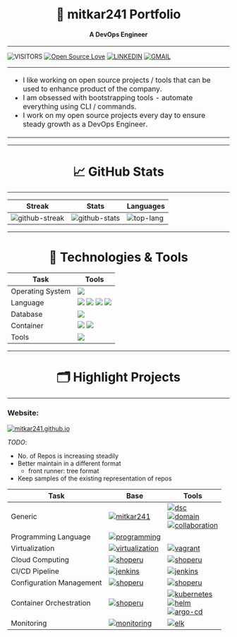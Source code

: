 <h1 align="center">
  👋 mitkar241 Portfolio
</h1>
<h4 align="center">
  A DevOps Engineer
</h4>

---

![VISITORS](https://komarev.com/ghpvc/?username=mitkar241&label=VISITORS&color=0e75b6&style=flat)
[![Open Source Love](https://badges.frapsoft.com/os/v1/open-source.svg?v=102)](https://github.com/ellerbrock/open-source-badge/)
[![LINKEDIN](https://img.shields.io/badge/LinkedIn-0077B5?style=for-the-badge&logo=linkedin&logoColor=white)](https://www.linkedin.com/in/mitkar241)
[![GMAIL](https://img.shields.io/badge/Gmail-D14836?style=for-the-badge&logo=gmail&logoColor=white)](mailto:raktimhalder241@gmail.com)

<table>
  <tr>
    <td>
      <ul>
        <li>I like working on open source projects / tools that can be used to enhance product of the company.</li>
        <li>I am obsessed with bootstrapping tools - automate everything using CLI / commands.</li>
        <li>I work on my open source projects every day to ensure steady growth as a DevOps Engineer.</li>
      </ul>
    </td>
  </tr>
</table>

---

<h1 align="center">
  &#x1f4c8; GitHub Stats
</h1>

---

| Streak | Stats | Languages |
| --- | --- | --- |
| ![github-streak](https://github-readme-streak-stats.herokuapp.com/?user=mitkar241) | ![github-stats](https://github-readme-stats.vercel.app/api?username=mitkar241&show_icons=true&locale=en) | ![top-lang](https://github-readme-stats.vercel.app/api/top-langs?username=mitkar241&show_icons=true&locale=en&layout=compact) |

---

<h1 align="center">
  🔧 Technologies & Tools
</h1>

| Task | Tools |
| --- | --- |
| Operating System | ![](https://img.shields.io/badge/OS-Linux-informational?style=flat&logo=linux&logoColor=white&color=6aa6f8) |
| Language | ![](https://img.shields.io/badge/Code-Python-informational?style=flat&logo=python&logoColor=white&color=6aa6f8) ![](https://img.shields.io/badge/Code-Golang-informational?style=flat&logo=go&logoColor=white&color=6aa6f8) ![](https://img.shields.io/badge/Code-JavaScript-informational?style=flat&logo=javascript&logoColor=white&color=6aa6f8) ![](https://img.shields.io/badge/Shell-Bash-informational?style=flat&logo=gnu-bash&logoColor=white&color=6aa6f8) |
| Database | ![](https://img.shields.io/badge/Tools-PostgreSQL-informational?style=flat&logo=postgresql&logoColor=white&color=6aa6f8) |
| Container | ![](https://img.shields.io/badge/Tools-Docker-informational?style=flat&logo=docker&logoColor=white&color=6aa6f8) ![](https://img.shields.io/badge/Tools-Kubernetes-informational?style=flat&logo=kubernetes&logoColor=white&color=6aa6f8) |
| Tools | ![](https://img.shields.io/badge/Editor-VS_Code-informational?style=flat&logo=visual-studio-code&logoColor=white&color=6aa6f8) |

---

<h1 align="center">
  🗂️ Highlight Projects
</h1>

---

### Website:
<a href="https://github.com/mitkar241/mitkar241.github.io"><img align="center" src="https://github-readme-stats.vercel.app/api/pin/?username=mitkar241&repo=mitkar241.github.io&show_icons=true&line_height=27&title_color=6aa6f8&text_color=8a919a&icon_color=6aa6f8&bg_color=22272e" alt="mitkar241.github.io" /></a>

*TODO*:

- No. of Repos is increasing steadily
- Better maintain in a different format
  - front runner: tree format
- Keep samples of the existing representation of repos

| Task | Base | Tools |
| --- | --- | --- |
| Generic | <a href="https://github.com/mitkar241/mitkar241"><img align="center" src="https://github-readme-stats.vercel.app/api/pin/?username=mitkar241&repo=mitkar241&show_icons=true&line_height=27&title_color=6aa6f8&text_color=8a919a&icon_color=6aa6f8&bg_color=22272e" alt="mitkar241" /></a> | <a href="https://github.com/mitkar241/dsc"><img align="center" src="https://github-readme-stats.vercel.app/api/pin/?username=mitkar241&repo=dsc&show_icons=true&line_height=27&title_color=6aa6f8&text_color=8a919a&icon_color=6aa6f8&bg_color=22272e" alt="dsc" /></a> <br> <a href="https://github.com/mitkar241/domain"><img align="center" src="https://github-readme-stats.vercel.app/api/pin/?username=mitkar241&repo=domain&show_icons=true&line_height=27&title_color=6aa6f8&text_color=8a919a&icon_color=6aa6f8&bg_color=22272e" alt="domain" /></a> <br> <a href="https://github.com/mitkar241/collaboration"><img align="center" src="https://github-readme-stats.vercel.app/api/pin/?username=mitkar241&repo=collaboration&show_icons=true&line_height=27&title_color=6aa6f8&text_color=8a919a&icon_color=6aa6f8&bg_color=22272e" alt="collaboration" /></a> |
| Programming Language | <a href="https://github.com/mitkar241/programming"><img align="center" src="https://github-readme-stats.vercel.app/api/pin/?username=mitkar241&repo=programming&show_icons=true&line_height=27&title_color=6aa6f8&text_color=8a919a&icon_color=6aa6f8&bg_color=22272e" alt="programming" /></a> |  |
| Virtualization | <a href="https://github.com/mitkar241/virtualization"><img align="center" src="https://github-readme-stats.vercel.app/api/pin/?username=mitkar241&repo=virtualization&show_icons=true&line_height=27&title_color=6aa6f8&text_color=8a919a&icon_color=6aa6f8&bg_color=22272e" alt="virtualization" /></a> | <a href="https://github.com/mitkar241/vagrant"><img align="center" src="https://github-readme-stats.vercel.app/api/pin/?username=mitkar241&repo=vagrant&show_icons=true&line_height=27&title_color=6aa6f8&text_color=8a919a&icon_color=6aa6f8&bg_color=22272e" alt="vagrant" /></a> |
| Cloud Computing | <a href="https://github.com/mitkar241/cloud-computing"><img align="center" src="https://github-readme-stats.vercel.app/api/pin/?username=mitkar241&repo=cloud-computing&show_icons=true&line_height=27&title_color=6aa6f8&text_color=8a919a&icon_color=6aa6f8&bg_color=22272e" alt="shoperu" /></a> | <a href="https://github.com/mitkar241/terraform"><img align="center" src="https://github-readme-stats.vercel.app/api/pin/?username=mitkar241&repo=terraform&show_icons=true&line_height=27&title_color=6aa6f8&text_color=8a919a&icon_color=6aa6f8&bg_color=22272e" alt="shoperu" /></a> |
| CI/CD Pipeline | <a href="https://github.com/mitkar241/pipeline"><img align="center" src="https://github-readme-stats.vercel.app/api/pin/?username=mitkar241&repo=pipeline&show_icons=true&line_height=27&title_color=6aa6f8&text_color=8a919a&icon_color=6aa6f8&bg_color=22272e" alt="jenkins" /></a> | <a href="https://github.com/mitkar241/jenkins"><img align="center" src="https://github-readme-stats.vercel.app/api/pin/?username=mitkar241&repo=jenkins&show_icons=true&line_height=27&title_color=6aa6f8&text_color=8a919a&icon_color=6aa6f8&bg_color=22272e" alt="jenkins" /></a> |
| Configuration Management | <a href="https://github.com/mitkar241/config-management"><img align="center" src="https://github-readme-stats.vercel.app/api/pin/?username=mitkar241&repo=config-management&show_icons=true&line_height=27&title_color=6aa6f8&text_color=8a919a&icon_color=6aa6f8&bg_color=22272e" alt="shoperu" /></a> | <a href="https://github.com/mitkar241/ansible"><img align="center" src="https://github-readme-stats.vercel.app/api/pin/?username=mitkar241&repo=ansible&show_icons=true&line_height=27&title_color=6aa6f8&text_color=8a919a&icon_color=6aa6f8&bg_color=22272e" alt="shoperu" /></a> |
| Container Orchestration | <a href="https://github.com/mitkar241/ctr-orch"><img align="center" src="https://github-readme-stats.vercel.app/api/pin/?username=mitkar241&repo=ctr-orch&show_icons=true&line_height=27&title_color=6aa6f8&text_color=8a919a&icon_color=6aa6f8&bg_color=22272e" alt="shoperu" /></a> | <a href="https://github.com/mitkar241/kubernetes"><img align="center" src="https://github-readme-stats.vercel.app/api/pin/?username=mitkar241&repo=kubernetes&show_icons=true&line_height=27&title_color=6aa6f8&text_color=8a919a&icon_color=6aa6f8&bg_color=22272e" alt="kubernetes" /></a> <br> <a href="https://github.com/mitkar241/kubernetes"><img align="center" src="https://github-readme-stats.vercel.app/api/pin/?username=mitkar241&repo=helm&show_icons=true&line_height=27&title_color=6aa6f8&text_color=8a919a&icon_color=6aa6f8&bg_color=22272e" alt="helm" /></a> <br> <a href="https://github.com/mitkar241/argo-cd"><img align="center" src="https://github-readme-stats.vercel.app/api/pin/?username=mitkar241&repo=argo-cd&show_icons=true&line_height=27&title_color=6aa6f8&text_color=8a919a&icon_color=6aa6f8&bg_color=22272e" alt="argo-cd" /></a> |
| Monitoring | <a href="https://github.com/mitkar241/monitoring"><img align="center" src="https://github-readme-stats.vercel.app/api/pin/?username=mitkar241&repo=monitoring&show_icons=true&line_height=27&title_color=6aa6f8&text_color=8a919a&icon_color=6aa6f8&bg_color=22272e" alt="monitoring" /></a> | <a href="https://github.com/mitkar241/elk"><img align="center" src="https://github-readme-stats.vercel.app/api/pin/?username=mitkar241&repo=elk&show_icons=true&line_height=27&title_color=6aa6f8&text_color=8a919a&icon_color=6aa6f8&bg_color=22272e" alt="elk" /></a> |
